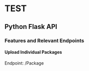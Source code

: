 # TEST

## Python Flask API 

### Features and Relevant Endpoints

#### Upload Individual Packages
Endpoint: /Package
